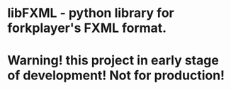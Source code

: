# libFXML - python library for forkplayer's FXML format. 
# **Warning!** this project in early stage of development! Not for production!

